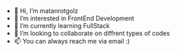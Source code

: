 - 👋 Hi, I’m matanrotgolz
- 👀 I’m interested in FrontEnd Development
- 🌱 I’m currently learning FullStack
- 💞️ I’m looking to collaborate on diffrent types of codes
- 📫 You can always  reach me via email :)

<!---
matanrotgolz/matanrotgolz is a ✨ special ✨ repository because its `README.md` (this file) appears on your GitHub profile.
You can click the Preview link to take a look at your changes.
--->
